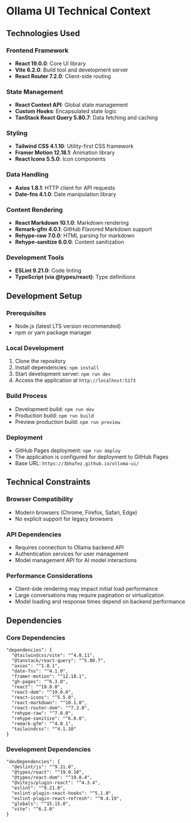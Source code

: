 # Ollama UI Technical Context

## Technologies Used

### Frontend Framework
- **React 19.0.0**: Core UI library
- **Vite 6.2.0**: Build tool and development server
- **React Router 7.2.0**: Client-side routing

### State Management
- **React Context API**: Global state management
- **Custom Hooks**: Encapsulated state logic
- **TanStack React Query 5.80.7**: Data fetching and caching

### Styling
- **Tailwind CSS 4.1.10**: Utility-first CSS framework
- **Framer Motion 12.18.1**: Animation library
- **React Icons 5.5.0**: Icon components

### Data Handling
- **Axios 1.8.1**: HTTP client for API requests
- **Date-fns 4.1.0**: Date manipulation library

### Content Rendering
- **React Markdown 10.1.0**: Markdown rendering
- **Remark-gfm 4.0.1**: GitHub Flavored Markdown support
- **Rehype-raw 7.0.0**: HTML parsing for markdown
- **Rehype-sanitize 6.0.0**: Content sanitization

### Development Tools
- **ESLint 9.21.0**: Code linting
- **TypeScript (via @types/react)**: Type definitions

## Development Setup

### Prerequisites
- Node.js (latest LTS version recommended)
- npm or yarn package manager

### Local Development
1. Clone the repository
2. Install dependencies: `npm install`
3. Start development server: `npm run dev`
4. Access the application at `http://localhost:5173`

### Build Process
- Development build: `npm run dev`
- Production build: `npm run build`
- Preview production build: `npm run preview`

### Deployment
- GitHub Pages deployment: `npm run deploy`
- The application is configured for deployment to GitHub Pages
- Base URL: `https://3bhafez.github.io/olloma-ui/`

## Technical Constraints

### Browser Compatibility
- Modern browsers (Chrome, Firefox, Safari, Edge)
- No explicit support for legacy browsers

### API Dependencies
- Requires connection to Ollama backend API
- Authentication services for user management
- Model management API for AI model interactions

### Performance Considerations
- Client-side rendering may impact initial load performance
- Large conversations may require pagination or virtualization
- Model loading and response times depend on backend performance

## Dependencies

### Core Dependencies
```
"dependencies": {
  "@tailwindcss/vite": "^4.0.11",
  "@tanstack/react-query": "^5.80.7",
  "axios": "^1.8.1",
  "date-fns": "^4.1.0",
  "framer-motion": "^12.18.1",
  "gh-pages": "^6.3.0",
  "react": "^19.0.0",
  "react-dom": "^19.0.0",
  "react-icons": "^5.5.0",
  "react-markdown": "^10.1.0",
  "react-router-dom": "^7.2.0",
  "rehype-raw": "^7.0.0",
  "rehype-sanitize": "^6.0.0",
  "remark-gfm": "^4.0.1",
  "tailwindcss": "^4.1.10"
}
```

### Development Dependencies
```
"devDependencies": {
  "@eslint/js": "^9.21.0",
  "@types/react": "^19.0.10",
  "@types/react-dom": "^19.0.4",
  "@vitejs/plugin-react": "^4.3.4",
  "eslint": "^9.21.0",
  "eslint-plugin-react-hooks": "^5.1.0",
  "eslint-plugin-react-refresh": "^0.4.19",
  "globals": "^15.15.0",
  "vite": "^6.2.0"
}
```